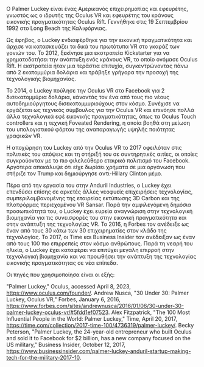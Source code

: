 Ο Palmer Luckey είναι ένας Αμερικανός επιχειρηματίας και εφευρέτης, γνωστός ως ο ιδρυτής της Oculus VR και εφευρέτης του κράνους εικονικής πραγματικότητας Oculus Rift. Γεννήθηκε στις 19 Σεπτεμβρίου 1992 στο Long Beach της Καλιφόρνιας.

Ως έφηβος, ο Luckey ενδιαφέρθηκε για την εικονική πραγματικότητα και άρχισε να κατασκευάζει τα δικά του πρωτότυπα VR στο γκαράζ των γονιών του. Το 2012, ξεκίνησε μια εκστρατεία Kickstarter για να χρηματοδοτήσει την ανάπτυξη ενός κράνους VR, το οποίο ονόμασε Oculus Rift. Η εκστρατεία ήταν μια τεράστια επιτυχία, συγκεντρώνοντας πάνω από 2 εκατομμύρια δολάρια και τράβηξε γρήγορα την προσοχή της τεχνολογικής βιομηχανίας.

Το 2014, ο Luckey πούλησε την Oculus VR στο Facebook για 2 δισεκατομμύρια δολάρια, κάνοντάς τον ένα από τους πιο νέους αυτοδημιούργητους δισεκατομμυριούχους στον κόσμο. Συνέχισε να εργάζεται ως τεχνικός σύμβουλος για την Oculus VR και επινόησε πολλά άλλα τεχνολογικά εφέ εικονικής πραγματικότητας, όπως τα Oculus Touch controllers και η τεχνική Foveated Rendering, η οποία βοηθά στη μείωση του υπολογιστικού φόρτου της αναπαραγωγής υψηλής ποιότητας γραφικών VR.

Η αποχώρηση του Luckey από την Oculus VR το 2017 οφειλόταν στις πολιτικές του απόψεις και τη στήριξή του σε συντηρητικές αιτίες, οι οποίες συγκρούονταν με το πιο φιλελεύθερο εταιρικό πολιτισμό του Facebook. Αργότερα αποκάλυψε ότι είχε δωρίσει χρήματα σε μια οργάνωση που στήριζε τον Trump και δημιούργησε αντι-Hillary Clinton μέμο.

Πέρα από την εργασία του στην Anduril Industries, ο Luckey έχει επενδύσει επίσης σε αρκετές άλλες νεοφυείς επιχειρήσεις τεχνολογίας, συμπεριλαμβανομένης της εταιρείας εκτύπωσης 3D Carbon και της πλατφόρμας περιεχομένου VR Sansar.
Παρά την αμφιλεγόμενη δημόσια προσωπικότητά του, ο Luckey έχει ευρεία αναγνώριση στην τεχνολογική βιομηχανία για τις συνεισφορές του στην εικονική πραγματικότητα και στην ανάπτυξη της τεχνολογίας VR. Το 2016, η Forbes τον ανέδειξε ως έναν από τους 30 κάτω των 30 επιχειρηματίες στον κλάδο της τεχνολογίας. Το 2017, οι Time και Business Insider τον ανέδειξαν ως έναν από τους 100 πιο επιρρεπείς στον κόσμο ανθρώπους.
Παρά τη νεαρή του ηλικία, ο Luckey έχει καταφέρει να επιτύχει μεγάλη επιρροή στην τεχνολογική βιομηχανία και να προωθήσει την ανάπτυξη της τεχνολογίας εικονικής πραγματικότητας σε νέα επίπεδα.

Οι πηγές που χρησιμοποίησα είναι οι εξής:

"Palmer Luckey," Oculus, accessed April 8, 2023, https://www.oculus.com/founder/.
Andrew Nusca, "30 Under 30: Palmer Luckey, Oculus VR," Forbes, January 6, 2016, https://www.forbes.com/sites/andrewnusca/2016/01/06/30-under-30-palmer-luckey-oculus-vr/#5fdd1ef07523.
Alex Fitzpatrick, "The 100 Most Influential People in the World: Palmer Luckey," Time, April 20, 2017, https://time.com/collection/2017-time-100/4736319/palmer-luckey/.
Becky Peterson, "Palmer Luckey, the 24-year-old entrepreneur who built Oculus and sold it to Facebook for $2 billion, has a new company focused on the US military," Business Insider, October 12, 2017, https://www.businessinsider.com/palmer-luckey-anduril-startup-making-tech-for-the-military-2017-10.
